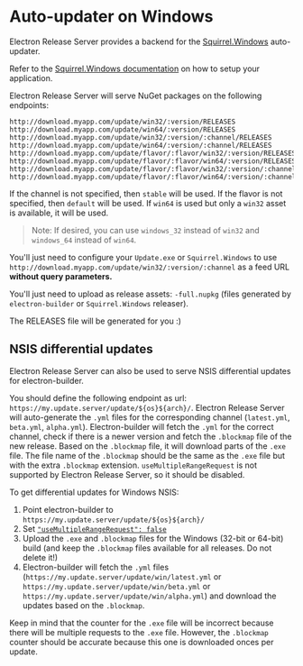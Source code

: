 # Auto-updater on Windows
Electron Release Server provides a backend for the [Squirrel.Windows](https://github.com/Squirrel/Squirrel.Windows) auto-updater.

Refer to the [Squirrel.Windows documentation](https://github.com/Squirrel/Squirrel.Windows/tree/master/docs) on how to setup your application.

Electron Release Server will serve NuGet packages on the following endpoints:
```
http://download.myapp.com/update/win32/:version/RELEASES
http://download.myapp.com/update/win64/:version/RELEASES
http://download.myapp.com/update/win32/:version/:channel/RELEASES
http://download.myapp.com/update/win64/:version/:channel/RELEASES
http://download.myapp.com/update/flavor/:flavor/win32/:version/RELEASES
http://download.myapp.com/update/flavor/:flavor/win64/:version/RELEASES
http://download.myapp.com/update/flavor/:flavor/win32/:version/:channel/RELEASES
http://download.myapp.com/update/flavor/:flavor/win64/:version/:channel/RELEASES
```
If the channel is not specified, then `stable` will be used. If the flavor is not specified, then `default` will be used. If `win64` is used but only a `win32` asset is available, it will be used.

> Note: If desired, you can use `windows_32` instead of `win32` and `windows_64` instead of `win64`.

You'll just need to configure your `Update.exe` or `Squirrel.Windows` to use `http://download.myapp.com/update/win32/:version/:channel` as a feed URL **without query parameters.**

You'll just need to upload as release assets: `-full.nupkg` (files generated by `electron-builder` or `Squirrel.Windows` releaser).

The RELEASES file will be generated for you :)

## NSIS differential updates
Electron Release Server can also be used to serve NSIS differential updates for electron-builder.

You should define the following endpoint as url: `https://my.update.server/update/${os}${arch}/`. Electron Release Server will auto-generate the `.yml` files for the corresponding channel (`latest.yml`, `beta.yml`, `alpha.yml`). Electron-builder will fetch the `.yml` for the correct channel, check if there is a newer version and fetch the `.blockmap` file of the new release. Based on the `.blockmap` file, it will download parts of the `.exe` file. The file name of the `.blockmap` should be the same as the `.exe` file but with the extra `.blockmap` extension.
`useMultipleRangeRequest` is not supported by Electron Release Server, so it should be disabled.

To get differential updates for Windows NSIS:
1. Point electron-builder to `https://my.update.server/update/${os}${arch}/`
2. Set [`"useMultipleRangeRequest": false`](https://www.electron.build/configuration/publish#genericserveroptions)
3. Upload the `.exe` and `.blockmap` files for the Windows (32-bit or 64-bit) build (and keep the `.blockmap` files available for all releases. Do not delete it!)
4. Electron-builder will fetch the `.yml` files (`https://my.update.server/update/win/latest.yml` or `https://my.update.server/update/win/beta.yml` or `https://my.update.server/update/win/alpha.yml`) and download the updates based on the `.blockmap`.

Keep in mind that the counter for the `.exe` file will be incorrect because there will be multiple requests to the `.exe` file. However, the `.blockmap` counter should be accurate because this one is downloaded onces per update.

